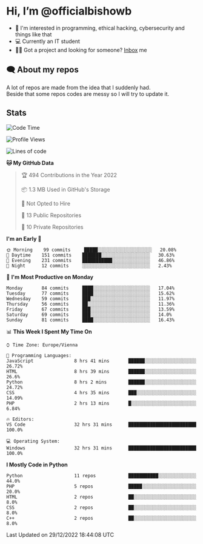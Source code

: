 # Hi, I’m @officialbishowb

- 👀 I'm interested in programming, ethical hacking, cybersecurity and things like that
- 💻 Currently an IT student
- 👩‍💻 Got a project and looking for someone? [Inbox](https://t.me/officialbishowb) me

## 🗨 About my repos
<p>A lot of repos are made from the idea that I suddenly had.<br>
Beside that some repos codes are messy so I will try to update it.</p>

## Stats
<!--START_SECTION:waka-->
![Code Time](http://img.shields.io/badge/Code%20Time-557%20hrs%2031%20mins-blue)

![Profile Views](http://img.shields.io/badge/Profile%20Views-0-blue)

![Lines of code](https://img.shields.io/badge/From%20Hello%20World%20I%27ve%20Written--237%20Thousand%20lines%20of%20code-blue)

**🐱 My GitHub Data** 

> 🏆 494 Contributions in the Year 2022
 > 
> 📦 1.3 MB Used in GitHub's Storage 
 > 
> 🚫 Not Opted to Hire
 > 
> 📜 13 Public Repositories 
 > 
> 🔑 10 Private Repositories  
 > 
**I'm an Early 🐤** 

```text
🌞 Morning    99 commits     █████░░░░░░░░░░░░░░░░░░░░   20.08% 
🌆 Daytime    151 commits    ███████░░░░░░░░░░░░░░░░░░   30.63% 
🌃 Evening    231 commits    ███████████░░░░░░░░░░░░░░   46.86% 
🌙 Night      12 commits     ░░░░░░░░░░░░░░░░░░░░░░░░░   2.43%

```
📅 **I'm Most Productive on Monday** 

```text
Monday       84 commits     ████░░░░░░░░░░░░░░░░░░░░░   17.04% 
Tuesday      77 commits     ████░░░░░░░░░░░░░░░░░░░░░   15.62% 
Wednesday    59 commits     ███░░░░░░░░░░░░░░░░░░░░░░   11.97% 
Thursday     56 commits     ██░░░░░░░░░░░░░░░░░░░░░░░   11.36% 
Friday       67 commits     ███░░░░░░░░░░░░░░░░░░░░░░   13.59% 
Saturday     69 commits     ███░░░░░░░░░░░░░░░░░░░░░░   14.0% 
Sunday       81 commits     ████░░░░░░░░░░░░░░░░░░░░░   16.43%

```


📊 **This Week I Spent My Time On** 

```text
⌚︎ Time Zone: Europe/Vienna

💬 Programming Languages: 
JavaScript               8 hrs 41 mins       ██████░░░░░░░░░░░░░░░░░░░   26.72% 
HTML                     8 hrs 39 mins       ██████░░░░░░░░░░░░░░░░░░░   26.6% 
Python                   8 hrs 2 mins        ██████░░░░░░░░░░░░░░░░░░░   24.72% 
CSS                      4 hrs 35 mins       ███░░░░░░░░░░░░░░░░░░░░░░   14.09% 
PHP                      2 hrs 13 mins       █░░░░░░░░░░░░░░░░░░░░░░░░   6.84%

🔥 Editors: 
VS Code                  32 hrs 31 mins      █████████████████████████   100.0%

💻 Operating System: 
Windows                  32 hrs 31 mins      █████████████████████████   100.0%

```

**I Mostly Code in Python** 

```text
Python                   11 repos            ███████████░░░░░░░░░░░░░░   44.0% 
PHP                      5 repos             █████░░░░░░░░░░░░░░░░░░░░   20.0% 
HTML                     2 repos             ██░░░░░░░░░░░░░░░░░░░░░░░   8.0% 
CSS                      2 repos             ██░░░░░░░░░░░░░░░░░░░░░░░   8.0% 
C++                      2 repos             ██░░░░░░░░░░░░░░░░░░░░░░░   8.0%

```



 Last Updated on 29/12/2022 18:44:08 UTC
<!--END_SECTION:waka-->
 

<!---
officialbishowb/officialbishowb is a ✨ special ✨ repository because its `README.md` (this file) appears on your GitHub profile.
You can click the Preview link to take a look at your changes.
--->
